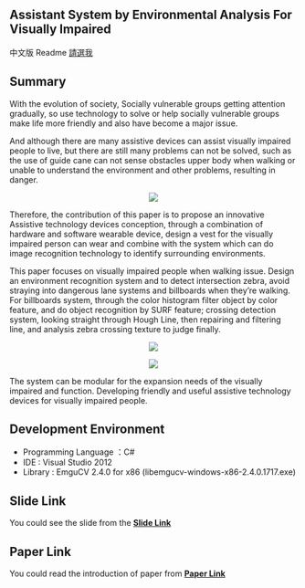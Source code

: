 ## Assistant System by Environmental Analysis For Visually Impaired

中文版 Readme [請選我](../master/Chinese.md)

## Summary
With the evolution of society, Socially vulnerable groups getting attention gradually, so use technology to solve or help socially vulnerable groups make life more friendly and also have become a major issue. 

And although there are many assistive devices can assist visually impaired people to live, but there are still many problems can not be solved, such as the use of guide cane can not sense obstacles upper body when walking or unable to understand the environment and other problems, resulting in danger.

<p align="center">
  <img src="../master/Img-SystemArchitecture.png?raw=true">
</p>

Therefore, the contribution of this paper is to propose an innovative Assistive technology devices conception, through a combination of hardware and software wearable device, design a vest for the visually impaired person can wear and combine with the system which can do image recognition technology to identify surrounding environments.

This paper focuses on visually impaired people when walking issue. Design an environment recognition system and to detect intersection zebra, avoid straying into dangerous lane systems and billboards when they’re walking. For billboards system, through the color histogram filter object by color feature, and do object recognition by SURF feature; crossing detection system, looking straight through Hough Line, then repairing and filtering line, and analysis zebra crossing texture to judge finally.

<p align="center">
  <img src="../master/Img-SignBoardRecognitionSystem.png?raw=true">
</p>

<p align="center">
  <img src="../master/Img-ZebraCrossingDetection.png?raw=true">
</p>


The system can be modular for the expansion needs of the visually impaired and function. Developing friendly and useful assistive technology devices for visually impaired people.

## Development Environment
- Programming Language ：C#
- IDE : Visual Studio 2012
- Library : EmguCV 2.4.0 for x86 (libemgucv-windows-x86-2.4.0.1717.exe)


## Slide Link
You could see the slide from the **[Slide Link](https://www.slideshare.net/secret/bCYk7jGd95yFZX)**


## Paper Link
You could read the introduction of paper from **[Paper Link](https://drive.google.com/open?id=1Rb6jZDYyekp01XNCABlrhyIFTKsVg5cm)**